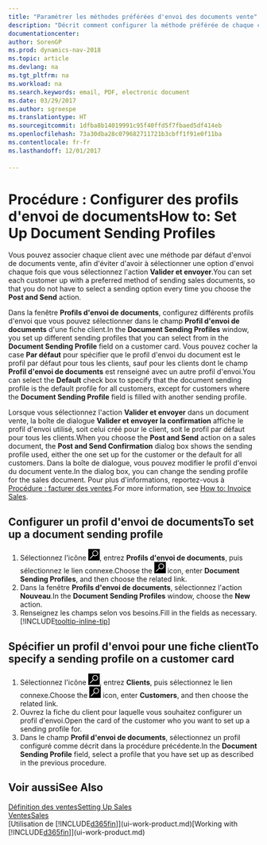 ```yaml
---
title: "Paramétrer les méthodes préférées d'envoi des documents vente"
description: "Décrit comment configurer la méthode préférée de chaque client pour l'envoi de documents vente, par exemple par e-mail, au format PDF, sous forme de document électronique, etc."
documentationcenter: 
author: SorenGP
ms.prod: dynamics-nav-2018
ms.topic: article
ms.devlang: na
ms.tgt_pltfrm: na
ms.workload: na
ms.search.keywords: email, PDF, electronic document
ms.date: 03/29/2017
ms.author: sgroespe
ms.translationtype: HT
ms.sourcegitcommit: 1dfba8b14019991c95f40ffd5f7fbaed5df414eb
ms.openlocfilehash: 73a30dba28c079682711721b3cbff1f91e0f11ba
ms.contentlocale: fr-fr
ms.lasthandoff: 12/01/2017

---
```

# <a name="how-to-set-up-document-sending-profiles"></a><span data-ttu-id="e925f-103">Procédure : Configurer des profils d'envoi de documents</span><span class="sxs-lookup"><span data-stu-id="e925f-103">How to: Set Up Document Sending Profiles</span></span>
<span data-ttu-id="e925f-104">Vous pouvez associer chaque client avec une méthode par défaut d'envoi de documents vente, afin d'éviter d'avoir à sélectionner une option d'envoi chaque fois que vous sélectionnez l'action **Valider et envoyer**.</span><span class="sxs-lookup"><span data-stu-id="e925f-104">You can set each customer up with a preferred method of sending sales documents, so that you do not have to select a sending option every time you choose the **Post and Send** action.</span></span>

<span data-ttu-id="e925f-105">Dans la fenêtre **Profils d'envoi de documents**, configurez différents profils d'envoi que vous pouvez sélectionner dans le champ **Profil d'envoi de documents** d'une fiche client.</span><span class="sxs-lookup"><span data-stu-id="e925f-105">In the **Document Sending Profiles** window, you set up different sending profiles that you can select from in the **Document Sending Profile** field on a customer card.</span></span> <span data-ttu-id="e925f-106">Vous pouvez cocher la case **Par défaut** pour spécifier que le profil d'envoi du document est le profil par défaut pour tous les clients, sauf pour les clients dont le champ **Profil d'envoi de documents** est renseigné avec un autre profil d'envoi.</span><span class="sxs-lookup"><span data-stu-id="e925f-106">You can select the **Default** check box to specify that the document sending profile is the default profile for all customers, except for customers where the **Document Sending Profile** field is filled with another sending profile.</span></span>

<span data-ttu-id="e925f-107">Lorsque vous sélectionnez l'action **Valider et envoyer** dans un document vente, la boîte de dialogue **Valider et envoyer la confirmation** affiche le profil d'envoi utilisé, soit celui créé pour le client, soit le profil par défaut pour tous les clients.</span><span class="sxs-lookup"><span data-stu-id="e925f-107">When you choose the **Post and Send** action on a sales document, the **Post and Send Confirmation** dialog box shows the sending profile used, either the one set up for the customer or the default for all customers.</span></span> <span data-ttu-id="e925f-108">Dans la boîte de dialogue, vous pouvez modifier le profil d'envoi du document vente.</span><span class="sxs-lookup"><span data-stu-id="e925f-108">In the dialog box, you can change the sending profile for the sales document.</span></span> <span data-ttu-id="e925f-109">Pour plus d'informations, reportez-vous à [Procédure : facturer des ventes](sales-how-invoice-sales.md).</span><span class="sxs-lookup"><span data-stu-id="e925f-109">For more information, see [How to: Invoice Sales](sales-how-invoice-sales.md).</span></span>

## <a name="to-set-up-a-document-sending-profile"></a><span data-ttu-id="e925f-110">Configurer un profil d'envoi de documents</span><span class="sxs-lookup"><span data-stu-id="e925f-110">To set up a document sending profile</span></span>
1. <span data-ttu-id="e925f-111">Sélectionnez l'icône ![Page ou état pour la recherche](media/ui-search/search_small.png "Page ou état pour la recherche"), entrez **Profils d'envoi de documents**, puis sélectionnez le lien connexe.</span><span class="sxs-lookup"><span data-stu-id="e925f-111">Choose the ![Search for Page or Report](media/ui-search/search_small.png "Search for Page or Report icon") icon, enter **Document Sending Profiles**, and then choose the related link.</span></span>
2. <span data-ttu-id="e925f-112">Dans la fenêtre **Profils d'envoi de documents**, sélectionnez l'action **Nouveau**.</span><span class="sxs-lookup"><span data-stu-id="e925f-112">In the **Document Sending Profiles** window, choose the **New** action.</span></span>
3. <span data-ttu-id="e925f-113">Renseignez les champs selon vos besoins.</span><span class="sxs-lookup"><span data-stu-id="e925f-113">Fill in the fields as necessary.</span></span> [!INCLUDE[tooltip-inline-tip](includes/tooltip-inline-tip_md.md)]

## <a name="to-specify-a-sending-profile-on-a-customer-card"></a><span data-ttu-id="e925f-114">Spécifier un profil d'envoi pour une fiche client</span><span class="sxs-lookup"><span data-stu-id="e925f-114">To specify a sending profile on a customer card</span></span>
1. <span data-ttu-id="e925f-115">Sélectionnez l'icône ![Page ou état pour la recherche](media/ui-search/search_small.png "Page ou état pour la recherche"), entrez **Clients**, puis sélectionnez le lien connexe.</span><span class="sxs-lookup"><span data-stu-id="e925f-115">Choose the ![Search for Page or Report](media/ui-search/search_small.png "Search for Page or Report icon") icon, enter **Customers**, and then choose the related link.</span></span>
2. <span data-ttu-id="e925f-116">Ouvrez la fiche du client pour laquelle vous souhaitez configurer un profil d'envoi.</span><span class="sxs-lookup"><span data-stu-id="e925f-116">Open the card of the customer who you want to set up a sending profile for.</span></span>
3. <span data-ttu-id="e925f-117">Dans le champ **Profil d'envoi de documents**, sélectionnez un profil configuré comme décrit dans la procédure précédente.</span><span class="sxs-lookup"><span data-stu-id="e925f-117">In the **Document Sending Profile** field, select a profile that you have set up as described in the previous procedure.</span></span>

## <a name="see-also"></a><span data-ttu-id="e925f-118">Voir aussi</span><span class="sxs-lookup"><span data-stu-id="e925f-118">See Also</span></span>
[<span data-ttu-id="e925f-119">Définition des ventes</span><span class="sxs-lookup"><span data-stu-id="e925f-119">Setting Up Sales</span></span>](sales-setup-sales.md)  
[<span data-ttu-id="e925f-120">Ventes</span><span class="sxs-lookup"><span data-stu-id="e925f-120">Sales</span></span>](sales-manage-sales.md)  
<span data-ttu-id="e925f-121">[Utilisation de [!INCLUDE[d365fin](includes/d365fin_md.md)]](ui-work-product.md)</span><span class="sxs-lookup"><span data-stu-id="e925f-121">[Working with [!INCLUDE[d365fin](includes/d365fin_md.md)]](ui-work-product.md)</span></span>

